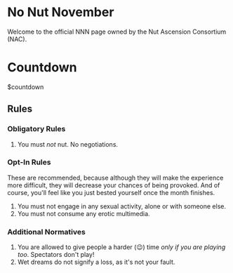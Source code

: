 # No Nut November

Welcome to the official NNN page owned by the Nut Ascension Consortium (NAC).

# Countdown

$countdown 

## Rules

### Obligatory Rules

1. You must *not* nut. No negotiations.

### Opt-In Rules

These are recommended, because although they will make the experience more difficult, they will decrease your chances of being provoked.
And of course, you'll feel like you just bested yourself once the month finishes.

1. You must not engage in any sexual activity, alone or with someone else.
2. You must not consume any erotic multimedia.

### Additional Normatives

1. You are allowed to give people a harder (😉) time *only if you are playing too*. Spectators don't play!
2. Wet dreams do not signify a loss, as it's not your fault.
